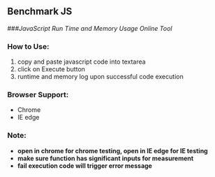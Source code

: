 ## Benchmark JS

###*JavaScript Run Time and Memory Usage Online Tool*

### How to Use:
1. copy and paste javascript code into textarea
2. click on Execute button
3. runtime and memory log upon successful code execution

### Browser Support:
- Chrome
- IE edge

### Note:
- **open in chrome for chrome testing, open in IE edge for IE testing**
- **make sure function has significant inputs for measurement**
- **fail execution code will trigger error message**
